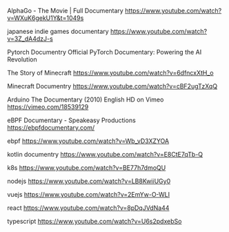 

AlphaGo - The Movie | Full Documentary
https://www.youtube.com/watch?v=WXuK6gekU1Y&t=1049s

japanese indie games documentary
https://www.youtube.com/watch?v=3Z_dA4dzJ-s

Pytorch Documentry
Official PyTorch Documentary: Powering the AI Revolution

The Story of Minecraft
https://www.youtube.com/watch?v=6dfncxXtH_o

Minecraft Documentry
https://www.youtube.com/watch?v=cBF2ugTzXqQ

Arduino The Documentary (2010) English HD on Vimeo
https://vimeo.com/18539129

eBPF Documentary - Speakeasy Productions
https://ebpfdocumentary.com/

ebpf
https://www.youtube.com/watch?v=Wb_vD3XZYOA

kotlin documentry
https://www.youtube.com/watch?v=E8CtE7qTb-Q

k8s
https://www.youtube.com/watch?v=BE77h7dmoQU

nodejs
https://www.youtube.com/watch?v=LB8KwiiUGy0

vuejs
https://www.youtube.com/watch?v=2EmYw-O-WLI

react
https://www.youtube.com/watch?v=8pDqJVdNa44

typescript
https://www.youtube.com/watch?v=U6s2pdxebSo
